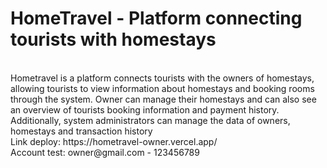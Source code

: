 # HomeTravel - Platform connecting tourists with homestays
<br />
Hometravel is a platform connects tourists with the owners of homestays, allowing tourists to view information about homestays and booking rooms through the system. Owner can manage their homestays and can also see an overview of tourists booking information and payment history. Additionally, system administrators can manage the data of owners, homestays and transaction history
<br />
Link deploy: https://hometravel-owner.vercel.app/
<br />
Account test: owner@gmail.com - 123456789
